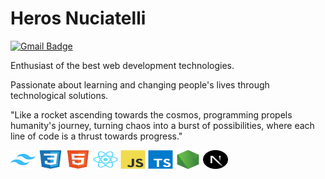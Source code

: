 # Heros Nuciatelli

[![Gmail Badge](https://img.shields.io/badge/herosnuciatelli%40gmail.com-maker?style=flat-square&logo=Gmail&logoColor=%23FFF&labelColor=%23059669&color=%23059669&link=mailto%3Aherosnuciatelli%40gmail.com)](mailto:herosnuciatelli@gmail.com)

Enthusiast of the best web development technologies.

Passionate about learning and changing people's lives through technological solutions.

"Like a rocket ascending towards the cosmos, programming propels humanity's journey, turning chaos into a burst of possibilities, where each line of code is a thrust towards progress."



<img align="center" alt="TailwindCSS" height="30" width="40" src="https://raw.githubusercontent.com/devicons/devicon/master/icons/tailwindcss/tailwindcss-original.svg">

<img align="center" alt="CSS3" height="30" width="40" src="https://raw.githubusercontent.com/devicons/devicon/master/icons/css3/css3-original.svg">

<img align="center" alt="HTML5" height="30" width="40" src="https://raw.githubusercontent.com/devicons/devicon/master/icons/html5/html5-original.svg">

<img align="center" alt="React" height="30" width="40" src="https://raw.githubusercontent.com/devicons/devicon/master/icons/react/react-original.svg">

<img align="center" alt="JavaScript" height="30" width="40" src="https://raw.githubusercontent.com/devicons/devicon/master/icons/javascript/javascript-original.svg">

<img align="center" alt="TypeScript" height="30" width="40" src="https://raw.githubusercontent.com/devicons/devicon/master/icons/typescript/typescript-original.svg">

<img align="center" alt="NodeJS" height="30" width="40" src="https://raw.githubusercontent.com/devicons/devicon/master/icons/nodejs/nodejs-original.svg">

<img align="center" alt="NextJs" height="30" width="40" src="https://raw.githubusercontent.com/devicons/devicon/master/icons/nextjs/nextjs-original.svg">

